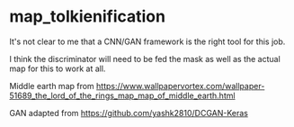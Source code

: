 # map_tolkienification

It's not clear to me that a CNN/GAN framework is the right tool for this job. 

I think the discriminator will need to be fed the mask as well as the actual map for this to work at all.

Middle earth map from https://www.wallpapervortex.com/wallpaper-51689_the_lord_of_the_rings_map_map_of_middle_earth.html

GAN adapted from https://github.com/yashk2810/DCGAN-Keras
